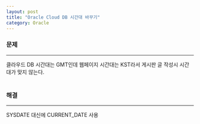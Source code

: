 ```yaml
---
layout: post
title: "Oracle Cloud DB 시간대 바꾸기"
category: Oracle
---
```


### 문제   
---
클라우드 DB 시간대는 GMT인데 웹페이지 시간대는 KST라서 게시판 글 작성시 시간대가 맞지 않는다.   
&nbsp;

### 해결 
---  
SYSDATE 대신에 CURRENT_DATE 사용
